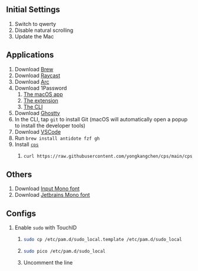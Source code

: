 ## Initial Settings

1. Switch to qwerty
2. Disable natural scrolling
3. Update the Mac

## Applications

1. Download [Brew](https://brew.sh/)
2. Download [Raycast](https://www.raycast.com/)
3. Download [Arc](https://arc.net/download)
4. Download 1Password
    1. [The macOS app](https://1password.com/fr/downloads/mac)
    2. [The extension](https://chromewebstore.google.com/detail/1password-%E2%80%93-gestionnaire/aeblfdkhhhdcdjpifhhbdiojplfjncoa)
    3. [The CLI](https://developer.1password.com/docs/cli/get-started/)
5. Download [Ghostty](https://ghostty.org/download)
6. In the CLI, tap `git` to install Git (macOS will automatically open a popup to install the developer tools)
7. Download [VSCode](https://code.visualstudio.com/download)
8. Run `brew install antidote fzf gh`
9. Install [`cps`](https://github.com/yongkangchen/cps)
    1. ```bash
       curl https://raw.githubusercontent.com/yongkangchen/cps/main/cps -o cps && chmod +x cps && sudo mv cps /usr/local/bin
       ```

## Others

1. Download [Input Mono font](https://input.djr.com/download/)
2. Download [Jetbrains Mono font](https://www.jetbrains.com/lp/mono/)

## Configs

1. Enable `sudo` with TouchID
    1. ```bash
       sudo cp /etc/pam.d/sudo_local.template /etc/pam.d/sudo_local
       ```
    2. ```bash
       sudo pico /etc/pam.d/sudo_local
       ```
    3. Uncomment the line
